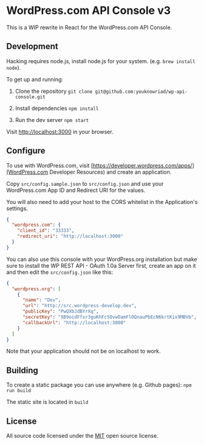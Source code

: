 # WordPress.com API Console v3

This is a WIP rewrite in React for the WordPress.com API Console.

## Development

Hacking requires node.js, install node.js for your system. (e.g. `brew install node`).

To get up and running:

1. Clone the repository
    `git clone git@github.com:youknowriad/wp-api-console.git`

2. Install dependencies
    `npm install`

3. Run the dev server
    `npm start`

Visit [http://localhost:3000](http://localhost:3000) in your browser.

## Configure

To use with WordPress.com, visit [https://developer.wordpress.com/apps/](WordPress.com Developer Resources) and create an application.

Copy `src/config.sample.json` to `src/config.json` and use your WordPress.com App ID and Redirect URI for the values.

You will also need to add your host to the CORS whitelist in the Application's settings.

```json
{
  "wordpress.com": {
    "client_id": "33333",
    "redirect_uri": "http://localhost:3000"
  }
}
```

You can also use this console with your WordPress.org installation but make sure to install the WP REST API - OAuth 1.0a Server first, create an app on it and then edit the `src/config.json` like this:

```json
{
  "wordpress.org": [
    {
      "name": "Dev",
      "url": "http://src.wordpress-develop.dev",
      "publicKey": "PwQXbJdBYrXq",
      "secretKey": "XB9oidFfxr3guKhFcSOvwOamFlOQnauPbEcN6krtKix9MBVb",
      "callbackUrl": "http://localhost:3000"
    }
  ]
}
```

Note that your application should not be on localhost to work.

## Building

To create a static package you can use anywhere (e.g. Github pages):
    `npm run build`

The static site is located in `build`


## License

All source code licensed under the [MIT](./LICENSE) open source license.
